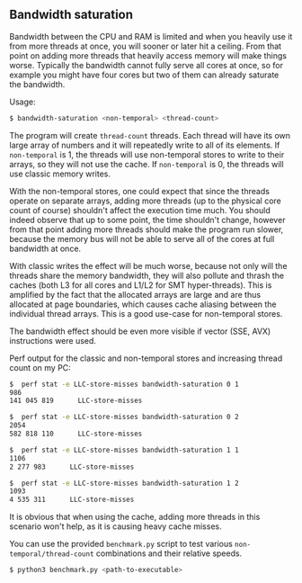 ## Bandwidth saturation
Bandwidth between the CPU and RAM is limited and when you heavily use it from more threads at once,
you will sooner or later hit a ceiling. From that point on adding more threads that heavily access memory will
make things worse. Typically the bandwidth cannot fully serve all cores at once, so for example you might have four cores
but two of them can already saturate the bandwidth.

Usage:
```bash
$ bandwidth-saturation <non-temporal> <thread-count>
```

The program will create `thread-count` threads. Each thread will have its own large array of numbers and it will
repeatedly write to all of its elements. If `non-temporal` is 1, the threads will use non-temporal stores to write to their
arrays, so they will not use the cache. If `non-temporal` is 0, the threads will use classic memory writes.

With the non-temporal stores, one could expect that since the threads operate on separate arrays, adding more
threads (up to the physical core count of course) shouldn't affect the execution time much. You should indeed observe
that up to some point, the time shouldn't change, however from that point adding more threads should make the program run
slower, because the memory bus will not be able to serve all of the cores at full bandwidth at once.

With classic writes the effect will be much worse, because not only will the threads share the memory bandwidth,
they will also pollute and thrash the caches (both L3 for all cores and L1/L2 for SMT hyper-threads). This is amplified
by the fact that the allocated arrays are large and are thus allocated at page boundaries, which causes cache aliasing
between the individual thread arrays. This is a good use-case for non-temporal stores.

The bandwidth effect should be even more visible if vector (SSE, AVX) instructions were used.

Perf output for the classic and non-temporal stores and increasing thread count on my PC:
```bash
$  perf stat -e LLC-store-misses bandwidth-saturation 0 1
986
141 045 819      LLC-store-misses

$  perf stat -e LLC-store-misses bandwidth-saturation 0 2
2054
582 818 110      LLC-store-misses

$  perf stat -e LLC-store-misses bandwidth-saturation 1 1
1106
2 277 983      LLC-store-misses

$  perf stat -e LLC-store-misses bandwidth-saturation 1 2
1093
4 535 311      LLC-store-misses
```

It is obvious that when using the cache, adding more threads in this scenario won't help, as it is causing heavy cache
misses.

You can use the provided `benchmark.py` script to test various `non-temporal/thread-count` combinations
and their relative speeds.

```bash
$ python3 benchmark.py <path-to-executable>
```
